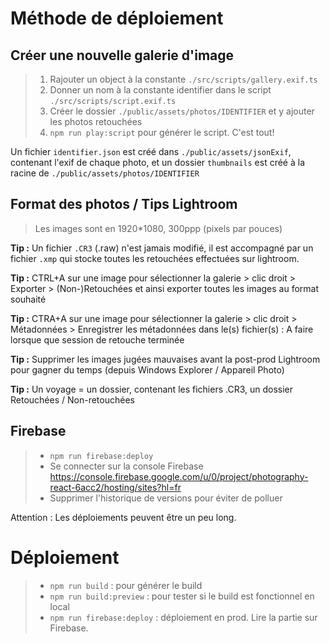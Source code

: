 # Méthode de déploiement

## Créer une nouvelle galerie d'image

> 1. Rajouter un object à la constante `./src/scripts/gallery.exif.ts`
> 2. Donner un nom à la constante identifier dans le script `./src/scripts/script.exif.ts`
> 3. Créer le dossier `./public/assets/photos/IDENTIFIER` et y ajouter les photos retouchées
> 4. `npm run play:script` pour générer le script. C'est tout!

Un fichier `identifier.json` est créé dans `./public/assets/jsonExif`, contenant l'exif de chaque photo, et un dossier `thumbnails` est créé à la racine de `./public/assets/photos/IDENTIFIER`


## Format des photos / Tips Lightroom

> Les images sont en 1920*1080, 300ppp (pixels par pouces)

**Tip :** Un fichier `.CR3` (.raw) n'est jamais modifié, il est accompagné par un fichier `.xmp` qui stocke toutes les retouchées effectuées sur lightroom.

**Tip :** CTRL+A sur une image pour sélectionner la galerie > clic droit > Exporter > (Non-)Retouchées et ainsi exporter toutes les images au format souhaité

**Tip :** CTRA+A sur une image pour sélectionner la galerie > clic droit > Métadonnées > Enregistrer les métadonnées dans le(s) fichier(s) : A faire lorsque que session de retouche terminée

**Tip :** Supprimer les images jugées mauvaises avant la post-prod Lightroom pour gagner du temps (depuis Windows Explorer / Appareil Photo)

**Tip :** Un voyage = un dossier, contenant les fichiers .CR3, un dossier Retouchées / Non-retouchées





## Firebase
> - `npm run firebase:deploy`
> - Se connecter sur la console Firebase https://console.firebase.google.com/u/0/project/photography-react-6acc2/hosting/sites?hl=fr  
> - Supprimer l'historique de versions pour éviter de polluer

Attention : Les déploiements peuvent être un peu long.

# Déploiement

> - `npm run build` : pour générer le build
> - `npm run build:preview` : pour tester si le build est fonctionnel en local
> - `npm run firebase:deploy` : déploiement en prod. Lire la partie sur Firebase.
